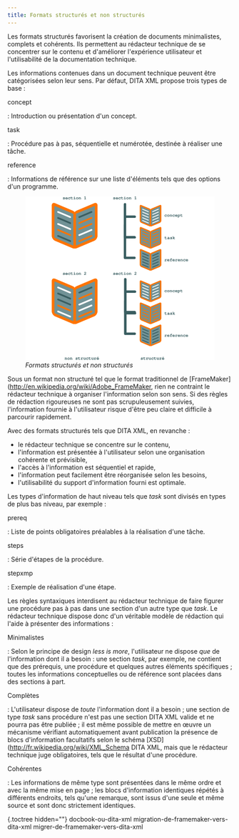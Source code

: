 ```yaml
---
title: Formats structurés et non structurés
---
```



Les formats structurés favorisent la création de documents minimalistes,
complets et cohérents. Ils permettent au rédacteur technique de se
concentrer sur le contenu et d'améliorer l'expérience utilisateur et
l'utilisabilité de la documentation technique.


Les informations contenues dans un document technique peuvent être
catégorisées selon leur sens. Par défaut, DITA XML propose trois types
de base :

concept

:   Introduction ou présentation d'un concept.

task

:   Procédure pas à pas, séquentielle et numérotée, destinée à réaliser
    une tâche.

reference

:   Informations de référence sur une liste d'éléments tels que des
    options d'un programme.

<figure>
<img src="graphics/structured.svg" alt="graphics/structured.svg" />
<figcaption><em>Formats structurés et non structurés</em></figcaption>
</figure>

Sous un format non structuré tel que le format traditionnel de
\[FrameMaker\](<http://en.wikipedia.org/wiki/Adobe_FrameMaker>, rien ne
contraint le rédacteur technique à organiser l'information selon son
sens. Si des règles de rédaction rigoureuses ne sont pas scrupuleusement
suivies, l'information fournie à l'utilisateur risque d'être peu
claire et difficile à parcourir rapidement.

Avec des formats structurés tels que DITA XML, en revanche :

-   le rédacteur technique se concentre sur le contenu,
-   l'information est présentée à l'utilisateur selon une organisation
    cohérente et prévisible,
-   l'accès à l'information est séquentiel et rapide,
-   l'information peut facilement être réorganisée selon les besoins,
-   l'utilisabilité du support d'information fourni est optimale.

Les types d'information de haut niveau tels que *task* sont divisés en
types de plus bas niveau, par exemple :

prereq

:   Liste de points obligatoires préalables à la réalisation d'une
    tâche.

steps

:   Série d'étapes de la procédure.

stepxmp

:   Exemple de réalisation d'une étape.

Les règles syntaxiques interdisent au rédacteur technique de faire
figurer une procédure pas à pas dans une section d'un autre type que
*task*. Le rédacteur technique dispose donc d'un véritable modèle de
rédaction qui l'aide à présenter des informations :

Minimalistes

:   Selon le principe de design *less is more*, l'utilisateur ne
    dispose *que* de l'information dont il a besoin : une section
    *task*, par exemple, ne contient que des prérequis, une procédure et
    quelques autres éléments spécifiques ; toutes les informations
    conceptuelles ou de référence sont placées dans des sections à part.

Complètes

:   L'utilisateur dispose de *toute* l'information dont il a besoin ;
    une section de type *task* sans procédure n'est pas une section
    DITA XML valide et ne pourra pas être publiée ; il est même possible
    de mettre en œuvre un mécanisme vérifiant automatiquement avant
    publication la présence de blocs d'information facultatifs selon le
    schéma \[XSD\](<http://fr.wikipedia.org/wiki/XML_Schema> DITA XML,
    mais que le rédacteur technique juge obligatoires, tels que le
    résultat d'une procédure.

Cohérentes

:   Les informations de même type sont présentées dans le même ordre et
    avec la même mise en page ; les blocs d'information identiques
    répétés à différents endroits, tels qu'une remarque, sont issus
    d'une seule et même source et sont donc strictement identiques.

 {.toctree hidden=""}
docbook-ou-dita-xml migration-de-framemaker-vers-dita-xml
migrer-de-framemaker-vers-dita-xml

